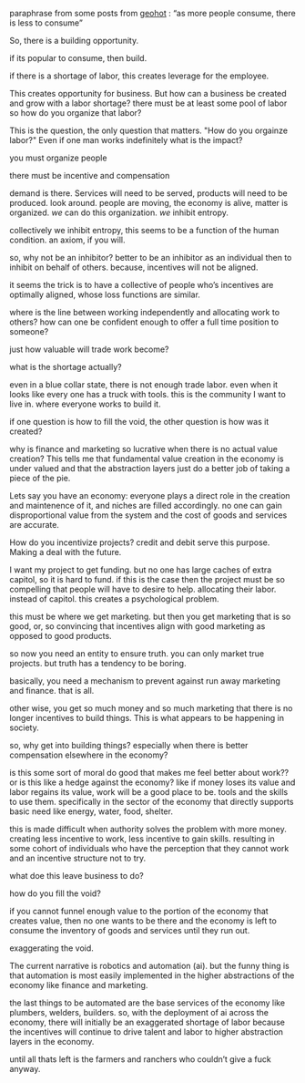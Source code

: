 paraphrase from some posts from <a href="https://geohot.github.io/blog/">geohot</a>
: “as more people consume, there is less to consume”

So, there is a building opportunity. 

if its popular to consume, then build. 

if there is a shortage of labor, this creates leverage for the employee. 

This creates opportunity for business.  But how can a business be created and grow with a labor shortage?
there must be at least some pool of labor
so how do you organize that labor?

This is the question, the only question that matters. "How do you orgainze labor?"  Even if one man works indefinitely what is the impact?

you must organize people

there must be incentive and compensation 

demand is there. Services will need to be served, products will need to be produced. 
look around. people are moving, the economy is alive, matter is organized. <i>we</i> can do this organization. <i>we</i> inhibit entropy. 

collectively we inhibit entropy, this seems to be a function of the human condition. an axiom, if you will. 

so, why not be an inhibitor? better to be an inhibitor as an individual then to inhibit on behalf of others. because, incentives will not be aligned.

it seems the trick is to have a collective of people who’s incentives are optimally aligned, whose loss functions are similar. 

where is the line between working independently and allocating work to others?
how can one be confident enough to offer a full time position to someone? 

just how valuable will trade work become?

what is the shortage actually?

even in a blue collar state, there is not enough trade labor. even when it looks like every one has a truck with tools. this is the community I want to live in. where everyone works to build it. 

if one question is how to fill the void, the other question is how was it created?

why is finance and marketing so lucrative when there is no actual value creation? This tells me that fundamental value creation in the economy is under valued and that the abstraction layers just do a better job of taking a piece of the pie. 

Lets say you have an economy:
everyone plays a direct role in the creation and maintenence of it, and niches are filled accordingly. 
no one can gain disproportional value from the system and the cost of goods and services are accurate. 

How do you incentivize projects?
credit and debit serve this purpose. Making a deal with the future. 

I want my project to get funding. but no one has large caches of extra capitol, so it is hard to fund. 
if this is the case then the project must be so compelling that people will have to desire to help. allocating their labor. instead of capitol. 
this creates a psychological problem. 

this must be where we get marketing. 
but then you get marketing that is so good, or, so convincing that incentives align with good marketing as opposed to good products. 

so now you need an entity to ensure truth. you can only market true projects. but truth has a tendency to be boring. 

basically, you need a mechanism to prevent against run away marketing and finance. that is all. 

other wise, you get so much money and so much marketing that there is no longer incentives to build things. 
This is what appears to be happening in society. 

so, why get into building things? especially when there is better compensation elsewhere in the economy?

is this some sort of moral do good that makes me feel better about work??
or
is this like a hedge against the economy?  like if money loses its value and labor regains its value, work will be a good place to be. tools and the skills to use them. specifically in the sector of the economy that directly supports basic need like energy, water, food, shelter. 

this is made difficult when authority solves the problem with more money. creating less incentive to work, less incentive to gain skills.
resulting in some cohort of individuals who have the perception that they cannot work and an incentive structure not to try. 

what doe this leave business to do?

how do you fill the void?

if you cannot funnel enough value to the portion of the economy that creates value, then no one wants to be there and the economy is left to consume the inventory of goods and services until they run out.

exaggerating the void. 

The current narrative is robotics and automation (ai). but the funny thing is that automation is most easily implemented in the higher abstractions of the economy like finance and marketing. 

the last things to be automated are the base services of the economy like plumbers, welders, builders. so, with the deployment of ai across the economy, there will initially be an exaggerated shortage of labor because the incentives will continue to drive talent and labor to higher abstraction layers in the economy. 

until all thats left is the farmers and ranchers who couldn’t give a fuck anyway. 
